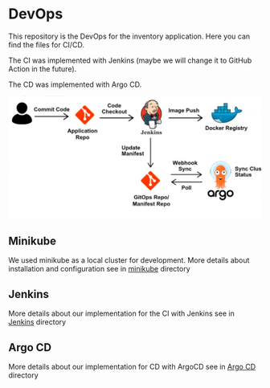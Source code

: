 # DevOps

This repository is the DevOps for the inventory application. Here you can find
the files for CI/CD.

The CI was implemented with Jenkins (maybe we will change it to GitHub Action
in the future).

The CD was implemented with Argo CD.

![The CI-CD Flow](images/ci-cd-flow.png)

## Minikube

We used minikube as a local cluster for development. More details about installation and configuration see in
[minikube](minikube/README.md) directory

## Jenkins

More details about our implementation for the CI with Jenkins see in
[Jenkins](jenkins/README.md) directory

## Argo CD

More details about our implementation for CD with ArgoCD see in
[Argo CD](argocd/README.md) directory
